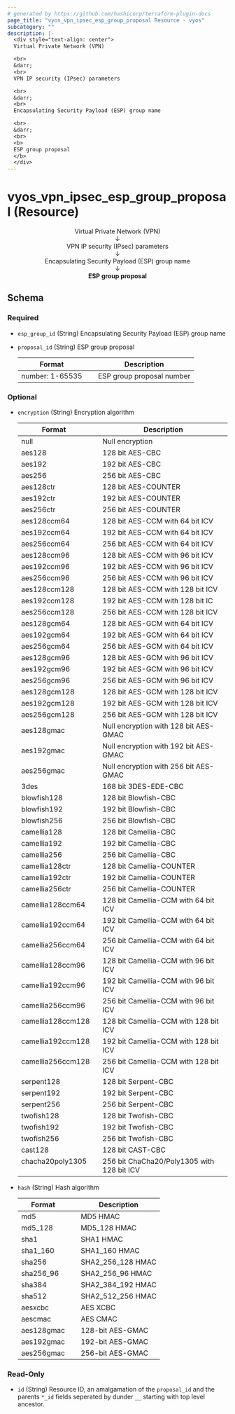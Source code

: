 ```yaml
---
# generated by https://github.com/hashicorp/terraform-plugin-docs
page_title: "vyos_vpn_ipsec_esp_group_proposal Resource - vyos"
subcategory: ""
description: |-
  <div style="text-align: center">
  Virtual Private Network (VPN)

  <br>
  &darr;
  <br>
  VPN IP security (IPsec) parameters

  <br>
  &darr;
  <br>
  Encapsulating Security Payload (ESP) group name

  <br>
  &darr;
  <br>
  <b>
  ESP group proposal
  </b>
  </div>
---
```


# vyos_vpn_ipsec_esp_group_proposal (Resource)

<div style="text-align: center">
Virtual Private Network (VPN)

<br>
&darr;
<br>
VPN IP security (IPsec) parameters

<br>
&darr;
<br>
Encapsulating Security Payload (ESP) group name

<br>
&darr;
<br>
<b>
ESP group proposal
</b>
</div>



<!-- schema generated by tfplugindocs -->
## Schema

### Required

- `esp_group_id` (String) Encapsulating Security Payload (ESP) group name
- `proposal_id` (String) ESP group proposal

    |  Format &emsp; | Description  |
    |----------|---------------|
    |  number: 1-65535  &emsp; |  ESP group proposal number  |

### Optional

- `encryption` (String) Encryption algorithm

    |  Format &emsp; | Description  |
    |----------|---------------|
    |  null  &emsp; |  Null encryption  |
    |  aes128  &emsp; |  128 bit AES-CBC  |
    |  aes192  &emsp; |  192 bit AES-CBC  |
    |  aes256  &emsp; |  256 bit AES-CBC  |
    |  aes128ctr  &emsp; |  128 bit AES-COUNTER  |
    |  aes192ctr  &emsp; |  192 bit AES-COUNTER  |
    |  aes256ctr  &emsp; |  256 bit AES-COUNTER  |
    |  aes128ccm64  &emsp; |  128 bit AES-CCM with 64 bit ICV  |
    |  aes192ccm64  &emsp; |  192 bit AES-CCM with 64 bit ICV  |
    |  aes256ccm64  &emsp; |  256 bit AES-CCM with 64 bit ICV  |
    |  aes128ccm96  &emsp; |  128 bit AES-CCM with 96 bit ICV  |
    |  aes192ccm96  &emsp; |  192 bit AES-CCM with 96 bit ICV  |
    |  aes256ccm96  &emsp; |  256 bit AES-CCM with 96 bit ICV  |
    |  aes128ccm128  &emsp; |  128 bit AES-CCM with 128 bit ICV  |
    |  aes192ccm128  &emsp; |  192 bit AES-CCM with 128 bit IC  |
    |  aes256ccm128  &emsp; |  256 bit AES-CCM with 128 bit ICV  |
    |  aes128gcm64  &emsp; |  128 bit AES-GCM with 64 bit ICV  |
    |  aes192gcm64  &emsp; |  192 bit AES-GCM with 64 bit ICV  |
    |  aes256gcm64  &emsp; |  256 bit AES-GCM with 64 bit ICV  |
    |  aes128gcm96  &emsp; |  128 bit AES-GCM with 96 bit ICV  |
    |  aes192gcm96  &emsp; |  192 bit AES-GCM with 96 bit ICV  |
    |  aes256gcm96  &emsp; |  256 bit AES-GCM with 96 bit ICV  |
    |  aes128gcm128  &emsp; |  128 bit AES-GCM with 128 bit ICV  |
    |  aes192gcm128  &emsp; |  192 bit AES-GCM with 128 bit ICV  |
    |  aes256gcm128  &emsp; |  256 bit AES-GCM with 128 bit ICV  |
    |  aes128gmac  &emsp; |  Null encryption with 128 bit AES-GMAC  |
    |  aes192gmac  &emsp; |  Null encryption with 192 bit AES-GMAC  |
    |  aes256gmac  &emsp; |  Null encryption with 256 bit AES-GMAC  |
    |  3des  &emsp; |  168 bit 3DES-EDE-CBC  |
    |  blowfish128  &emsp; |  128 bit Blowfish-CBC  |
    |  blowfish192  &emsp; |  192 bit Blowfish-CBC  |
    |  blowfish256  &emsp; |  256 bit Blowfish-CBC  |
    |  camellia128  &emsp; |  128 bit Camellia-CBC  |
    |  camellia192  &emsp; |  192 bit Camellia-CBC  |
    |  camellia256  &emsp; |  256 bit Camellia-CBC  |
    |  camellia128ctr  &emsp; |  128 bit Camellia-COUNTER  |
    |  camellia192ctr  &emsp; |  192 bit Camellia-COUNTER  |
    |  camellia256ctr  &emsp; |  256 bit Camellia-COUNTER  |
    |  camellia128ccm64  &emsp; |  128 bit Camellia-CCM with 64 bit ICV  |
    |  camellia192ccm64  &emsp; |  192 bit Camellia-CCM with 64 bit ICV  |
    |  camellia256ccm64  &emsp; |  256 bit Camellia-CCM with 64 bit ICV  |
    |  camellia128ccm96  &emsp; |  128 bit Camellia-CCM with 96 bit ICV  |
    |  camellia192ccm96  &emsp; |  192 bit Camellia-CCM with 96 bit ICV  |
    |  camellia256ccm96  &emsp; |  256 bit Camellia-CCM with 96 bit ICV  |
    |  camellia128ccm128  &emsp; |  128 bit Camellia-CCM with 128 bit ICV  |
    |  camellia192ccm128  &emsp; |  192 bit Camellia-CCM with 128 bit ICV  |
    |  camellia256ccm128  &emsp; |  256 bit Camellia-CCM with 128 bit ICV  |
    |  serpent128  &emsp; |  128 bit Serpent-CBC  |
    |  serpent192  &emsp; |  192 bit Serpent-CBC  |
    |  serpent256  &emsp; |  256 bit Serpent-CBC  |
    |  twofish128  &emsp; |  128 bit Twofish-CBC  |
    |  twofish192  &emsp; |  192 bit Twofish-CBC  |
    |  twofish256  &emsp; |  256 bit Twofish-CBC  |
    |  cast128  &emsp; |  128 bit CAST-CBC  |
    |  chacha20poly1305  &emsp; |  256 bit ChaCha20/Poly1305 with 128 bit ICV  |
- `hash` (String) Hash algorithm

    |  Format &emsp; | Description  |
    |----------|---------------|
    |  md5  &emsp; |  MD5 HMAC  |
    |  md5_128  &emsp; |  MD5_128 HMAC  |
    |  sha1  &emsp; |  SHA1 HMAC  |
    |  sha1_160  &emsp; |  SHA1_160 HMAC  |
    |  sha256  &emsp; |  SHA2_256_128 HMAC  |
    |  sha256_96  &emsp; |  SHA2_256_96 HMAC  |
    |  sha384  &emsp; |  SHA2_384_192 HMAC  |
    |  sha512  &emsp; |  SHA2_512_256 HMAC  |
    |  aesxcbc  &emsp; |  AES XCBC  |
    |  aescmac  &emsp; |  AES CMAC  |
    |  aes128gmac  &emsp; |  128-bit AES-GMAC  |
    |  aes192gmac  &emsp; |  192-bit AES-GMAC  |
    |  aes256gmac  &emsp; |  256-bit AES-GMAC  |

### Read-Only

- `id` (String) Resource ID, an amalgamation of the `proposal_id` and the parents `*_id` fields seperated by dunder `__` starting with top level ancestor.
